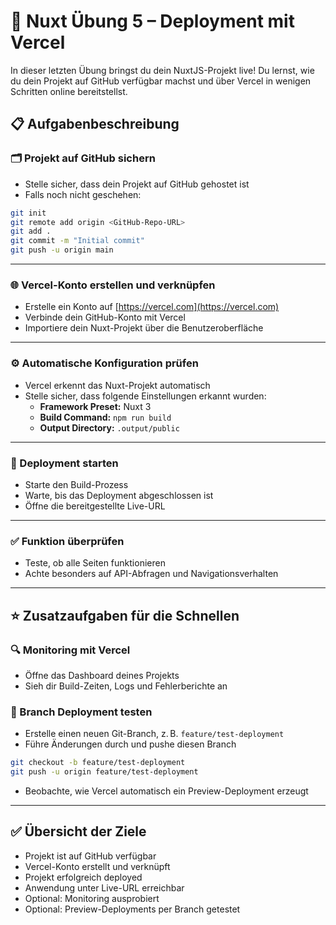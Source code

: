 # 🚀 Nuxt Übung 5 – Deployment mit Vercel

In dieser letzten Übung bringst du dein NuxtJS-Projekt live! Du lernst, wie du dein Projekt auf GitHub verfügbar machst und über Vercel in wenigen Schritten online bereitstellst.

## 📋 Aufgabenbeschreibung

### 🗂️ Projekt auf GitHub sichern

- Stelle sicher, dass dein Projekt auf GitHub gehostet ist
- Falls noch nicht geschehen:

```bash
git init
git remote add origin <GitHub-Repo-URL>
git add .
git commit -m "Initial commit"
git push -u origin main
```

---

### 🌐 Vercel-Konto erstellen und verknüpfen

- Erstelle ein Konto auf [https://vercel.com](https://vercel.com)
- Verbinde dein GitHub-Konto mit Vercel
- Importiere dein Nuxt-Projekt über die Benutzeroberfläche

---

### ⚙️ Automatische Konfiguration prüfen

- Vercel erkennt das Nuxt-Projekt automatisch
- Stelle sicher, dass folgende Einstellungen erkannt wurden:
  - **Framework Preset:** Nuxt 3
  - **Build Command:** `npm run build`
  - **Output Directory:** `.output/public`

---

### 🚀 Deployment starten

- Starte den Build-Prozess
- Warte, bis das Deployment abgeschlossen ist
- Öffne die bereitgestellte Live-URL

---

### ✅ Funktion überprüfen

- Teste, ob alle Seiten funktionieren
- Achte besonders auf API-Abfragen und Navigationsverhalten

---

## ⭐️ Zusatzaufgaben für die Schnellen

### 🔍 Monitoring mit Vercel

- Öffne das Dashboard deines Projekts
- Sieh dir Build-Zeiten, Logs und Fehlerberichte an

### 🌱 Branch Deployment testen

- Erstelle einen neuen Git-Branch, z. B. `feature/test-deployment`
- Führe Änderungen durch und pushe diesen Branch

```bash
git checkout -b feature/test-deployment
git push -u origin feature/test-deployment
```

- Beobachte, wie Vercel automatisch ein Preview-Deployment erzeugt

---

## ✅ Übersicht der Ziele

- Projekt ist auf GitHub verfügbar  
- Vercel-Konto erstellt und verknüpft  
- Projekt erfolgreich deployed  
- Anwendung unter Live-URL erreichbar  
- Optional: Monitoring ausprobiert  
- Optional: Preview-Deployments per Branch getestet